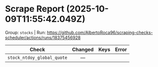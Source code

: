 # Scrape Report (2025-10-09T11:55:42.049Z)

Group: `stocks`  |  Run: https://github.com/AlbertoRoca96/scraping-checks-scheduler/actions/runs/18375456928

| Check | Changed | Keys | Error |
|---|:---:|:--|:--|
| `stock_ntdoy_global_quote` | — |  |  |
